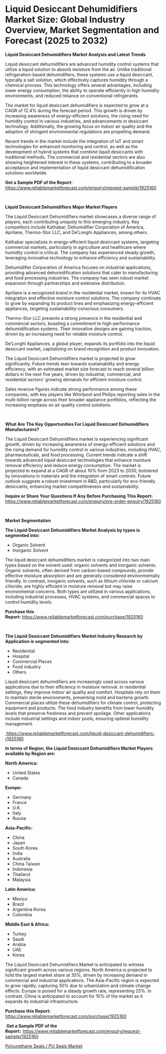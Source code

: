 <p><h1>Liquid Desiccant Dehumidifiers Market Size: Global Industry Overview, Market Segmentation and Forecast (2025 to 2032)</h1></p><p><strong>Liquid Desiccant Dehumidifiers Market Analysis and Latest Trends</strong></p>
<p><p>Liquid desiccant dehumidifiers are advanced humidity control systems that utilize a liquid solution to absorb moisture from the air. Unlike traditional refrigeration-based dehumidifiers, these systems use a liquid desiccant, typically a salt solution, which effectively captures humidity through a chemical process. This technology offers several advantages, including lower energy consumption, the ability to operate efficiently in high humidity environments, and reduced reliance on conventional refrigerants.</p><p>The market for liquid desiccant dehumidifiers is expected to grow at a CAGR of 12.4% during the forecast period. This growth is driven by increasing awareness of energy-efficient solutions, the rising need for humidity control in various industries, and advancements in desiccant technology. Additionally, the growing focus on indoor air quality and the adoption of stringent environmental regulations are propelling demand.</p><p>Recent trends in the market include the integration of IoT and smart technologies for enhanced monitoring and control, as well as the development of hybrid systems that combine liquid desiccants with traditional methods. The commercial and residential sectors are also showing heightened interest in these systems, contributing to a broader acceptance and implementation of liquid desiccant dehumidification solutions worldwide.</p></p>
<p><strong>Get a Sample PDF of the Report:&nbsp;</strong> <a href="https://www.reliablemarketforecast.com/enquiry/request-sample/1925160?utm_campaign=2315&utm_medium=2&utm_source=Github&utm_content=ia&utm_term=28032025&utm_id=liquid-desiccant-dehumidifiers">https://www.reliablemarketforecast.com/enquiry/request-sample/1925160</a></p>
<p>&nbsp;</p>
<p><strong>Liquid Desiccant Dehumidifiers Major Market Players</strong></p>
<p><p>The Liquid Desiccant Dehumidifiers market showcases a diverse range of players, each contributing uniquely to this emerging industry. Key competitors include Kathabar, Dehumidifier Corporation of America, Aprilaire, Thermo-Stor LLC, and De’Longhi Appliances, among others. </p><p>Kathabar specializes in energy-efficient liquid desiccant systems, targeting commercial markets, particularly in agriculture and healthcare where humidity control is critical. The company has experienced steady growth, leveraging innovative technology to enhance efficiency and sustainability.</p><p>Dehumidifier Corporation of America focuses on industrial applications, providing advanced dehumidification solutions that cater to manufacturing and food processing industries. The company has seen robust market expansion through partnerships and extensive distribution. </p><p>Aprilaire is a recognized brand in the residential market, known for its HVAC integration and effective moisture control solutions. The company continues to grow by expanding its product lines and emphasizing energy-efficient appliances, targeting sustainability-conscious consumers.</p><p>Thermo-Stor LLC presents a strong presence in the residential and commercial sectors, boasting a commitment to high-performance dehumidification systems. Their innovative designs are gaining traction, driven by an increasing need for reliable moisture control.</p><p>De’Longhi Appliances, a global player, expands its portfolio into the liquid desiccant market, capitalizing on brand recognition and product innovation.</p><p>The Liquid Desiccant Dehumidifiers market is projected to grow significantly. Future trends lean towards sustainability and energy efficiency, with an estimated market size forecast to reach several billion dollars in the next five years, driven by industrial, commercial, and residential sectors' growing demands for efficient moisture control.</p><p>Sales revenue figures indicate strong performance among these companies, with key players like Whirlpool and Philips reporting sales in the multi-billion range across their broader appliance portfolios, reflecting the increasing emphasis on air quality control solutions.</p></p>
<p>&nbsp;</p>
<p><strong>What Are The Key Opportunities For Liquid Desiccant Dehumidifiers Manufacturers?</strong></p>
<p><p>The Liquid Desiccant Dehumidifiers market is experiencing significant growth, driven by increasing awareness of energy-efficient solutions and the rising demand for humidity control in various industries, including HVAC, pharmaceuticals, and food processing. Current trends indicate a shift towards advanced liquid desiccant technologies that enhance moisture removal efficiency and reduce energy consumption. The market is projected to expand at a CAGR of about 10% from 2023 to 2030, bolstered by innovations in materials and the integration of smart controls. Future outlook suggests a robust investment in R&D, particularly for eco-friendly desiccants, enhancing market competitiveness and sustainability.</p></p>
<p><strong>Inquire or Share Your Questions If Any Before Purchasing This Report:</strong> <a href="https://www.reliablemarketforecast.com/enquiry/pre-order-enquiry/1925160?utm_campaign=2315&utm_medium=2&utm_source=Github&utm_content=ia&utm_term=28032025&utm_id=liquid-desiccant-dehumidifiers">https://www.reliablemarketforecast.com/enquiry/pre-order-enquiry/1925160</a></p>
<p>&nbsp;</p>
<p><strong>Market Segmentation</strong></p>
<p><strong>The Liquid Desiccant Dehumidifiers Market Analysis by types is segmented into:</strong></p>
<p><ul><li>Organic Solvent</li><li>Inorganic Solvent</li></ul></p>
<p><p>The liquid desiccant dehumidifiers market is categorized into two main types based on the solvent used: organic solvents and inorganic solvents. Organic solvents, often derived from carbon-based compounds, provide effective moisture absorption and are generally considered environmentally friendly. In contrast, inorganic solvents, such as lithium chloride or calcium chloride, are highly efficient in moisture removal but may raise environmental concerns. Both types are utilized in various applications, including industrial processes, HVAC systems, and commercial spaces to control humidity levels.</p></p>
<p><strong>Purchase this Report:&nbsp;</strong><a href="https://www.reliablemarketforecast.com/purchase/1925160?utm_campaign=2315&utm_medium=2&utm_source=Github&utm_content=ia&utm_term=28032025&utm_id=liquid-desiccant-dehumidifiers">https://www.reliablemarketforecast.com/purchase/1925160</a></p>
<p>&nbsp;</p>
<p><strong>The Liquid Desiccant Dehumidifiers Market Industry Research by Application is segmented into:</strong></p>
<p><ul><li>Residential</li><li>Hospital</li><li>Commercial Places</li><li>Food industry</li><li>Others</li></ul></p>
<p><p>Liquid desiccant dehumidifiers are increasingly used across various applications due to their efficiency in moisture removal. In residential settings, they improve indoor air quality and comfort. Hospitals rely on them to maintain sterile environments, preventing mold and bacteria growth. Commercial places utilize these dehumidifiers for climate control, protecting equipment and products. The food industry benefits from lower humidity levels that preserve freshness and prevent spoilage. Other applications include industrial settings and indoor pools, ensuring optimal humidity management.</p></p>
<p><a href="https://www.reliablemarketforecast.com/liquid-desiccant-dehumidifiers-r1925160?utm_campaign=2315&utm_medium=2&utm_source=Github&utm_content=ia&utm_term=28032025&utm_id=liquid-desiccant-dehumidifiers">&nbsp;https://www.reliablemarketforecast.com/liquid-desiccant-dehumidifiers-r1925160</a></p>
<p><strong>In terms of Region, the Liquid Desiccant Dehumidifiers Market Players available by Region are:</strong></p>
<p>
    <p> <strong> North America: </strong>
        <ul>
            <li>United States</li>
            <li>Canada</li>
        </ul>
        </p> 
    <p> <strong> Europe: </strong>
        <ul>
            <li>Germany</li>
            <li>France</li>
            <li>U.K.</li>
            <li>Italy</li>
            <li>Russia</li>
        </ul>
        </p> 
    <p> <strong> Asia-Pacific: </strong>
        <ul>
            <li>China</li>
            <li>Japan</li>
            <li>South Korea</li>
            <li>India</li>
            <li>Australia</li>
            <li>China Taiwan</li>
            <li>Indonesia</li>
            <li>Thailand</li>
            <li>Malaysia</li>
        </ul>
        </p> 
    <p> <strong> Latin America: </strong>
        <ul>
            <li>Mexico</li>
            <li>Brazil</li>
            <li>Argentina Korea</li>
            <li>Colombia</li>
        </ul>
        </p> 
    <p> <strong> Middle East & Africa: </strong>
        <ul>
            <li>Turkey</li>
            <li>Saudi</li>
            <li>Arabia</li>
            <li>UAE</li>
            <li>Korea</li>
        </ul>
    </p>
    </p>
<p><p>The Liquid Desiccant Dehumidifiers Market is anticipated to witness significant growth across various regions. North America is projected to hold the largest market share at 35%, driven by increasing demand in commercial and industrial applications. The Asia-Pacific region is expected to grow rapidly, capturing 30% due to urbanization and climate change effects. Europe is poised for a steady growth rate, representing 25%. In contrast, China is anticipated to account for 10% of the market as it expands its industrial infrastructure.</p></p>
<p><strong>Purchase this Report: </strong><a href="https://www.reliablemarketforecast.com/purchase/1925160?utm_campaign=2315&utm_medium=2&utm_source=Github&utm_content=ia&utm_term=28032025&utm_id=liquid-desiccant-dehumidifiers">https://www.reliablemarketforecast.com/purchase/1925160</a></p>
<p>&nbsp;<strong>Get a Sample PDF of the Report:&nbsp;&nbsp;</strong><a href="https://www.reliablemarketforecast.com/enquiry/request-sample/1925160?utm_campaign=2315&utm_medium=2&utm_source=Github&utm_content=ia&utm_term=28032025&utm_id=liquid-desiccant-dehumidifiers">https://www.reliablemarketforecast.com/enquiry/request-sample/1925160</a></p>
<p><strong></strong></p>
<p><p><a href="https://github.com/skerretflossie9297/Market-Research-Report-List-1/blob/main/polyurethane-seals-pu-seals-market.md?utm_campaign=2315&utm_medium=2&utm_source=Github&utm_content=ia&utm_term=28032025&utm_id=liquid-desiccant-dehumidifiers">Polyurethane Seals / PU Seals Market</a></p></p>